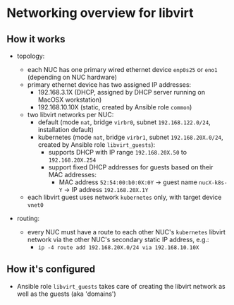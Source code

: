 # Networking overview for libvirt

## How it works

- topology:
  - each NUC has one primary wired ethernet device `enp0s25` or `eno1` (depending on NUC hardware)
  - primary ethernet device has two assigned IP addresses:
    - 192.168.3.1X (DHCP, assigned by DHCP server running on MacOSX workstation)
    - 192.168.10.10X (static, created by Ansible role `common`)
  - two libvirt networks per NUC:
    - default (mode `nat`, bridge `virbr0`, subnet `192.168.122.0/24`, installation default)
    - kubernetes (mode `nat`, bridge `virbr1`, subnet `192.168.20X.0/24`, created by Ansible role `libvirt_guests`):
      - supports DHCP with IP range `192.168.20X.50` to `192.168.20X.254`
      - support fixed DHCP addresses for guests based on their MAC addresses:
        - MAC address `52:54:00:b0:0X:0Y` -> guest name `nucX-k8s-Y` -> IP address `192.168.20X.1Y`
  - each libvirt guest uses network `kubernetes` only, with target device `vnet0`

- routing:
  - every NUC must have a route to each other NUC's `kubernetes` libvirt network via the other NUC's secondary static IP address, e.g.:
    - `ip -4 route add 192.168.20X.0/24 via 192.168.10.10X`

## How it's configured

- Ansible role `libvirt_guests` takes care of creating the libvirt network as well as the guests (aka 'domains')
